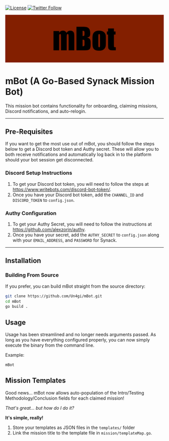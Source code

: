 [![License](https://img.shields.io/badge/license-MIT-_red.svg)](https://opensource.org/licenses/MIT) [![Twitter Follow](https://img.shields.io/twitter/follow/un4gi_io?label=%40un4gi_io&style=social)](https://twitter.com/un4gi_io)

<img src="img/mBot.png">

# mBot (A Go-Based Synack Mission Bot)

This mission bot contains functionality for onboarding, claiming missions, Discord notifications, and auto-relogin.

---

## Pre-Requisites

If you want to get the most use out of mBot, you should follow the steps below to get a Discord bot token and Authy secret. These will allow you to both receive notifications and automatically log back in to the platform should your bot session get disconnected.

### Discord Setup Instructions

1. To get your Discord bot token, you will need to follow the steps at <https://www.writebots.com/discord-bot-token/>.
2. Once you have your Discord bot token, add the `CHANNEL_ID` and `DISCORD_TOKEN` to `config.json`.

### Authy Configuration

1. To get your Authy Secret, you will need to follow the instructions at <https://github.com/alexzorin/authy>.
2. Once you have your secret, add the `AUTHY_SECRET` to `config.json` along with your `EMAIL_ADDRESS`, and `PASSWORD` for Synack.

---

## Installation

### Building From Source

If you prefer, you can build mBot straight from the source directory:

```bash
git clone https://github.com/Un4gi/mBot.git
cd mBot
go build .
```

## Usage

Usage has been streamlined and no longer needs arguments passed. As long as you have everything configured properly, you can now simply execute the binary from the command line.

Example:

```bash
mBot
```

## Mission Templates

Good news... mBot now allows auto-population of the Intro/Testing Methodology/Conclusion fields for each claimed mission!

*That's great... but how do I do it?*

__It's simple, really!__

1. Store your templates as JSON files in the `templates/` folder
2. Link the mission title to the template file in `mission/templateMap.go`.
